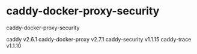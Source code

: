 # caddy-docker-proxy-security
caddy-docker-proxy-security

caddy v2.6.1
caddy-docker-proxy v2.7.1
caddy-security v1.1.15
caddy-trace v1.1.10
